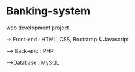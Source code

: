 # Banking-system
web development project

-> Front-end : HTML, CSS, Bootstrap & Javascript

--> Back-end : PHP

-->Database : MySQL

